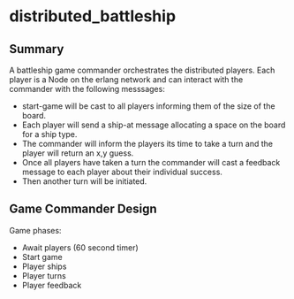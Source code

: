 # distributed_battleship

## Summary

A battleship game commander orchestrates the distributed players. Each player is a Node on the erlang network
and can interact with the commander with the following messsages:

* start-game will be cast to all players informing them of the size of the board.
* Each player will send a ship-at message allocating a space on the board for a ship type.
* The commander will inform the players its time to take a turn and the player will return an x,y guess.
* Once all players have taken a turn the commander will cast a feedback message to each player about their individual success.
* Then another turn will be initiated.

## Game Commander Design

Game phases:

* Await players (60 second timer)
* Start game
* Player ships
* Player turns
* Player feedback



